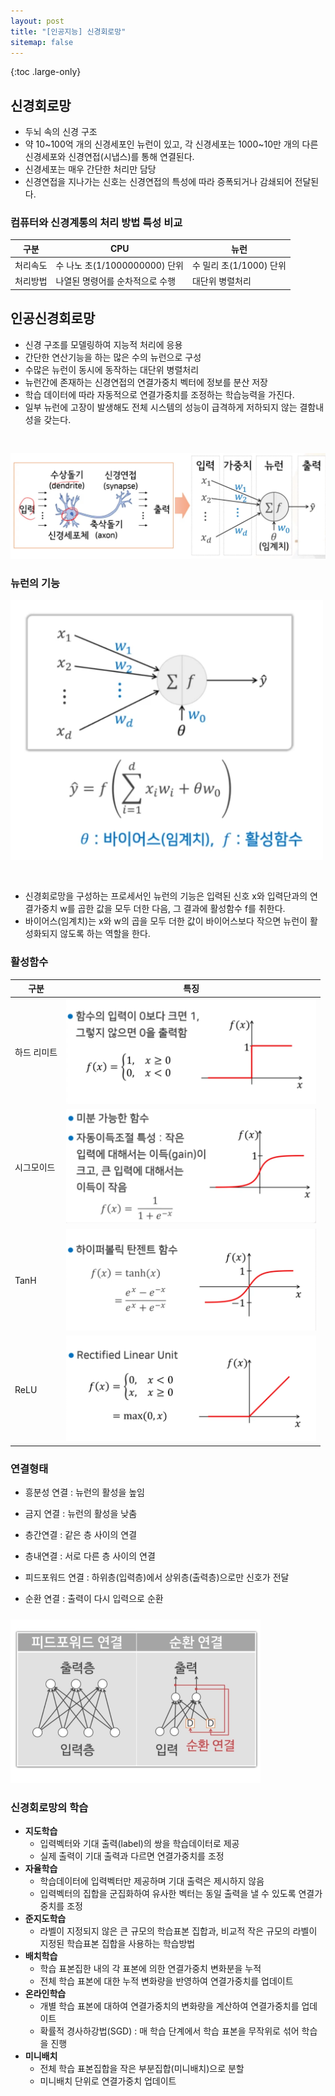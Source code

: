 ```yaml
---
layout: post
title: "[인공지능] 신경회로망"
sitemap: false
---
```


{:toc .large-only}

## 신경회로망

- 두뇌 속의 신경 구조
- 약 10~100억 개의 신경세포인 뉴런이 있고, 각 신경세포는 1000~10만 개의 다른 신경세포와 신경연접(시냅스)를 통해 연결된다.
- 신경세포는 매우 간단한 처리만 담당
- 신경연접을 지나가는 신호는 신경연접의 특성에 따라 증폭되거나 감쇄되어 전달된다.

### 컴퓨터와 신경계통의 처리 방법 특성 비교

| 구분     | CPU                             | 뉴런                    |
| -------- | ------------------------------- | ----------------------- |
| 처리속도 | 수 나노 초(1/1000000000) 단위   | 수 밀리 초(1/1000) 단위 |
| 처리방법 | 나열된 명령어를 순차적으로 수행 | 대단위 병렬처리         |

## 인공신경회로망

- 신경 구조를 모델링하여 지능적 처리에 응용
- 간단한 연산기능을 하는 많은 수의 뉴런으로 구성
- 수많은 뉴런이 동시에 동작하는 대단위 병렬처리
- 뉴런간에 존재하는 신경연접의 연결가중치 벡터에 정보를 분산 저장
- 학습 데이터에 따라 자동적으로 연결가중치를 조정하는 학습능력을 가진다.
- 일부 뉴런에 고장이 발생해도 전체 시스템의 성능이 급격하게 저하되지 않는 결함내성을 갖는다.

<img src="/assets/img/blog/2024-05-21-neural-networks_1.png" style="margin-top:30px;">

### 뉴런의 기능

<img src="/assets/img/blog/2024-05-21-neural-networks_2.png" style="margin-bottom:30px; max-width: 500px; height: auto;">

- 신경회로망을 구성하는 프로세서인 뉴런의 기능은 입력된 신호 x와 입력단과의 연결가중치 w를 곱한 값을 모두 더한 다음, 그 결과에 활성함수 f를 취한다.
- 바이어스(임계치)는 x와 w의 곱을 모두 더한 값이 바이어스보다 작으면 뉴런이 활성화되지 않도록 하는 역할을 한다.

### 활성함수

| 구분        | 특징                                                                                                  |
| ----------- | ----------------------------------------------------------------------------------------------------- |
| 하드 리미트 | <img src="/assets/img/blog/2024-05-21-neural-networks_3.png" style="max-width: 400px; height: auto;"> |
| 시그모이드  | <img src="/assets/img/blog/2024-05-21-neural-networks_4.png" style="max-width: 400px; height: auto;"> |
| TanH        | <img src="/assets/img/blog/2024-05-21-neural-networks_5.png" style="max-width: 400px; height: auto;"> |
| ReLU        | <img src="/assets/img/blog/2024-05-21-neural-networks_6.png" style="max-width: 400px; height: auto;"> |

### 연결형태

- 흥분성 연결 : 뉴런의 활성을 높임
- 금지 연결 : 뉴런의 활성을 낮춤

- 층간연결 : 같은 층 사이의 연결
- 층내연결 : 서로 다른 층 사이의 연결

- 피드포워드 연결 : 하위층(입력층)에서 상위층(출력층)으로만 신호가 전달
- 순환 연결 : 출력이 다시 입력으로 순환

<img src="/assets/img/blog/2024-05-21-neural-networks_7.png" style="margin-top:10px; max-width: 400px; height: auto;">

### 신경회로망의 학습

- **지도학습**
  - 입력벡터와 기대 출력(label)의 쌍을 학습데이터로 제공
  - 실제 출력이 기대 출력과 다르면 연결가중치를 조정
- **자율학습**
  - 학습데이터에 입력벡터만 제공하며 기대 출력은 제시하지 않음
  - 입력벡터의 집합을 군집화하여 유사한 벡터는 동일 출력을 낼 수 있도록 연결가중치를 조정
- **준지도학습**
  - 라벨이 지정되지 않은 큰 규모의 학습표본 집합과, 비교적 작은 규모의 라벨이 지정된 학습표본 집합을 사용하는 학습방법
- **배치학습**
  - 학습 표본집한 내의 각 표본에 의한 연결가중치 변화분을 누적
  - 전체 학습 표본에 대한 누적 변화량을 반영하여 연결가중치를 업데이트
- **온라인학습**
  - 개별 학습 표본에 대하여 연결가중치의 변화량을 계산하여 연결가중치를 업데이트
  - 확률적 경사하강법(SGD) : 매 학습 단계에서 학습 표본을 무작위로 섞어 학습을 진행
- **미니배치**
  - 전체 학습 표본집합을 작은 부분집합(미니배치)으로 분할
  - 미니배치 단위로 연결가중치 업데이트
